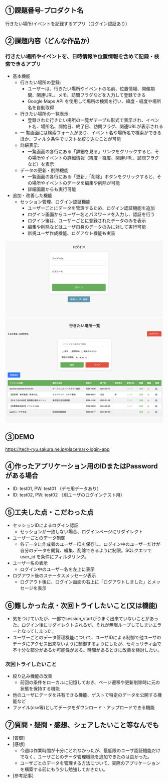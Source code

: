 ## ①課題番号-プロダクト名

行きたい場所/イベントを記録するアプリ（ログイン認証あり）

## ②課題内容（どんな作品か）

### 行きたい場所やイベントを、日時情報や位置情報を含めて記録・検索できるアプリ

- 基本機能
  - 行きたい場所の登録:
    - ユーザーは、行きたい場所やイベントの名前、位置情報、開催期間、関連URL、メモ、訪問フラグなどを入力して登録できる
    - Google Maps API を使用して場所の検索を行い、緯度・経度や場所名を自動取得
  - 行きたい場所の一覧表示:
    - 登録された行きたい場所の一覧がテーブル形式で表示され、イベント名、場所名、開始日、終了日、訪問フラグ、関連URLが表示される
  - 一  覧画面には検索フォームがあり、イベント名や場所名で検索ができるほか、フィルタ条件でリストを絞り込むことが可能
  - 詳細表示:
    - 一覧画面の各行にある「詳細を見る」リンクをクリックすると、その場所やイベントの詳細情報（緯度・経度、関連URL、訪問フラグなど）を表示
  - データの更新・削除機能
    - 一覧画面の各行にある「更新」「削除」ボタンをクリックすると、その場所やイベントのデータを編集や削除が可能
    - 詳細画面からも実行可能
- 追加・改善した機能
  - セッション管理、ログイン認証機能
    - ユーザーごとにデータを管理するため、ログイン認証機能を追加
    - ログイン画面からユーザー名とパスワードを入力し、認証を行う
    - ログイン後は、ユーザーごとに登録されたデータのみを表示
    - 編集や削除などはユーザ自身のデータのみに対して実行可能
    - 新規ユーザ作成機能、ログアウト機能も実装
  
![動作イメージ](./demo.png)
![動作イメージ](./demo2.png)
<!-- ![動作イメージ](./demo3.png) -->

## ③DEMO

https://tech-ryu.sakura.ne.jp/placemark-login-app

## ④作ったアプリケーション用のIDまたはPasswordがある場合

- ID: test01, PW: test01  （デモ用データあり）
- ID: test02, PW: test02  （別ユーザのログインテスト用）

## ⑤工夫した点・こだわった点

- セッションIDによるログイン認証:
  - セッションが一致しない場合、ログインページにリダイレクト
- ユーザーごとのデータ制御
  - 各データに作成者のユーザーIDを保存し、ログイン中のユーザーだけが自分のデータを閲覧、編集、削除できるように制限。SQLクエリで user_id を条件にフィルタリング。
- ユーザー名の表示
  - ログイン中のユーザー名を左上に表示
- ログアウト後のステータスメッセージ表示
  - ログアウト後に、ログイン画面の右上に「ログアウトしました」とメッセージを表示

## ⑥難しかった点・次回トライしたいこと(又は機能)

- 気をつけていたが、一部でsession_startがうまく出来ていないことがあった。ログイン後にリダイレクトされるが、それが無限ループしてしまいエラーとなってしまった。
- ユーザーごとのデータ管理機能について、ユーザIDによる制御で他ユーザのデータにアクセス出来ないように制御するようにしたが、セキュリティ面で不十分な部分があるか可能性がある。時間があるときに改善を検討したい。
<!-- ### 難しかった点

-  -->

### 次回トライしたいこと

- 絞り込み機能の改善
  - 前回の条件をローカルに記憶しておき、ページ遷移や更新削除時に元の状態を保持する機能
- 他のユーザにデータを共有できる機能、ゲストで特定のデータを公開する機能など
- ファイル(csv等)としてデータをダウンロード・アップロードできる機能
   
## ⑦質問・疑問・感想、シェアしたいこと等なんでも

- [質問]
- [感想]
  - 今週は作業時間が十分にとれなかったが、最低限のユーザ認証機能だけでなく、ユーザごとのデータ管理機能を追加できたのは良かった。
  - ユーザごとのデータを管理する方法について、実際のアプリケーションを構築する前にもう少し勉強しておきたい。
- [参考記事]